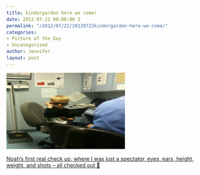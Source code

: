 ```yaml
---
title: kindergarden here we come!
date: 2012-07-22 00:00:00 Z
permalink: "/2012/07/22/20120722kindergarden-here-we-come/"
categories:
- Picture of the Day
- Uncategorized
author: Jennifer
layout: post
---
```


[<img title="IMG_1854" height="200" alt="" width="310" class="alignnone size-thumbnail wp-image-1652" src="/assets/images/kindergarden-here-we-come/1342999387000-missing.jpg" />](http://www.flickr.com/photos/jenniferandJennifers_photos/sets/72157630705576512/)

[Noah&#8217;s first real check up, where I was just a spectator, eyes, ears, height, weight, and shots &#8211; all checked out 🙂](http://www.flickr.com/photos/jenniferandJennifers_photos/sets/72157630705576512/)
